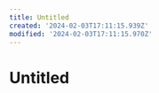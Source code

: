 ```yaml
---
title: Untitled
created: '2024-02-03T17:11:15.939Z'
modified: '2024-02-03T17:11:15.970Z'
---
```


# Untitled
